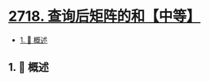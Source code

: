 # [2718. 查询后矩阵的和【中等】](https://github.com/Tdahuyou/TNotes.leetcode/tree/main/notes/2718.%20%E6%9F%A5%E8%AF%A2%E5%90%8E%E7%9F%A9%E9%98%B5%E7%9A%84%E5%92%8C%E3%80%90%E4%B8%AD%E7%AD%89%E3%80%91)

<!-- region:toc -->

- [1. 📝 概述](#1--概述)

<!-- endregion:toc -->

## 1. 📝 概述
